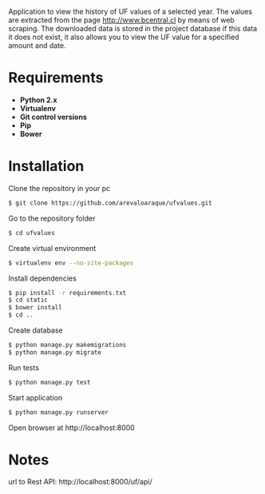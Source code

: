 Application to view the history of UF values of a selected year. The values are extracted from the page http://www.bcentral.cl by means of web scraping. The downloaded data is stored in the project database if this data it does not exist, it also allows you to view the UF value for a specified amount and date.

# Requirements
- **Python 2.x**
- **Virtualenv**
- **Git control versions**
- **Pip**
- **Bower**

# Installation
Clone the repository in your pc
```sh
$ git clone https://github.com/arevaloaraque/ufvalues.git
```

Go to the repository folder
```sh
$ cd ufvalues
```

Create virtual environment
```sh
$ virtualenv env --no-site-packages
```

Install dependencies
```sh
$ pip install -r requirements.txt
$ cd static
$ bower install
$ cd ..
```

Create database
```sh
$ python manage.py makemigrations
$ python manage.py migrate
```

Run tests
```sh
$ python manage.py test
```

Start application
```sh
$ python manage.py runserver
```

Open browser at http://localhost:8000


# Notes
url to Rest API: http://localhost:8000/uf/api/